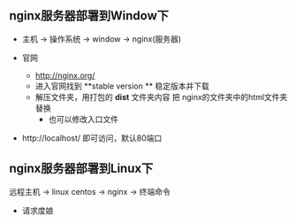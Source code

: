 ## nginx服务器部署到Window下

+ 主机 -> 操作系统 -> window -> nginx(服务器)





+ 官网
  + http://nginx.org/
  + 进入官网找到 **stable version ** 稳定版本并下载
  + 解压文件夹，用打包的 **dist** 文件夹内容 把 nginx的文件夹中的html文件夹替换
    + 也可以修改入口文件

+ http://localhost/ 即可访问，默认80端口



## nginx服务器部署到Linux下



远程主机 -> linux centos -> nginx -> 终端命令



+ 请求度娘


